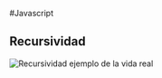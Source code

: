 #Javascript

## Recursividad
![Recursividad ejemplo de la vida real](https://www.google.com/url?sa=i&url=https%3A%2F%2Fmimoriarty.wordpress.com%2F2011%2F04%2F11%2Fimagenes-recursivas-efectos-droste-y-escher%2F&psig=AOvVaw21buLG54tjXXdn4g35JVlM&ust=1648943042430000&source=images&cd=vfe&ved=0CAsQjRxqFwoTCOCEg9iF9PYCFQAAAAAdAAAAABAJ)